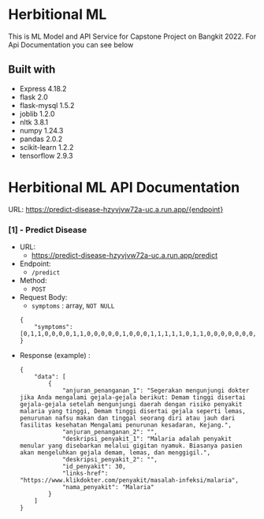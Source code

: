 # Herbitional ML

This is ML Model and API Service for Capstone Project on Bangkit 2022. For Api Documentation you can see below

## Built with

- Express 4.18.2
- flask 2.0
- flask-mysql 1.5.2
- joblib 1.2.0
- nltk 3.8.1
- numpy 1.24.3
- pandas 2.0.2
- scikit-learn 1.2.2
- tensorflow 2.9.3

# Herbitional ML API Documentation

URL: https://predict-disease-hzyvjvw72a-uc.a.run.app/{endpoint}

### [1] - Predict Disease

- URL:
  - https://predict-disease-hzyvjvw72a-uc.a.run.app/predict
- Endpoint:
  - `/predict`
- Method:
  - `POST`
- Request Body:
  - `symptoms` : array, `NOT NULL`
  ```
  {
      "symptoms": [0,1,1,0,0,0,0,1,1,0,0,0,0,0,1,0,0,0,1,1,1,1,1,0,1,1,0,0,0,0,0,0,0,0,0,0,0,0,1,0,0,0,0,0,0,0,0,0,0,0,0,0,0,0,0,0,0,0,1,0,0,0,0,0,0,0,0,1,0,0,0,0,1,0,0,0,1,0,0,0,0,0,0,0,0,0,0,0,0,0,0,0,0,0,0,0,0,0,0,0,0,0,0,0,0,0,1,0,0,0,0,0,0,1,0,0,0,0]
  }
  ```
- Response (example) :
  ```
  {
      "data": [
          {
              "anjuran_penanganan_1": "Segerakan mengunjungi dokter jika Anda mengalami gejala-gejala berikut: Demam tinggi disertai gejala-gejala setelah mengunjungi daerah dengan risiko penyakit malaria yang tinggi, Demam tinggi disertai gejala seperti lemas, penurunan nafsu makan dan tinggal seorang diri atau jauh dari fasilitas kesehatan Mengalami penurunan kesadaran, Kejang.",
              "anjuran_penanganan_2": "",
              "deskripsi_penyakit_1": "Malaria adalah penyakit menular yang disebarkan melalui gigitan nyamuk. Biasanya pasien akan mengeluhkan gejala demam, lemas, dan menggigil.",
              "deskripsi_penyakit_2": "",
              "id_penyakit": 30,
              "links-href": "https://www.klikdokter.com/penyakit/masalah-infeksi/malaria",
              "nama_penyakit": "Malaria"
          }
      ]
  }
  ```
